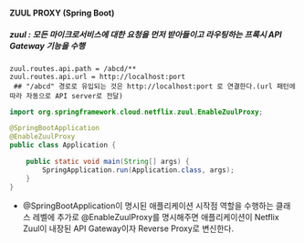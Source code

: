 ####  ZUUL PROXY (Spring Boot)
##### zuul : 모든 마이크로서비스에 대한 요청을 먼저 받아들이고 라우팅하는 프록시 API Gateway 기능을 수행

```properties
zuul.routes.api.path = /abcd/** 
zuul.routes.api.url = http://localhost:port 
 ## "/abcd" 경로로 유입되는 것은 http://localhost:port 로 연결한다.(url 패턴에 따라 자동으로 API server로 전달)
```
```java
import org.springframework.cloud.netflix.zuul.EnableZuulProxy;

@SpringBootApplication
@EnableZuulProxy
public class Application {

    public static void main(String[] args) {
        SpringApplication.run(Application.class, args);
    }
}
```

* @SpringBootApplication이 명시된 애플리케이션 시작점 역할을 수행하는 클래스 레벨에 추가로 @EnableZuulProxy를 명시해주면 애플리케이션이 Netflix Zuul이 내장된 API Gateway이자 Reverse Proxy로 변신한다.